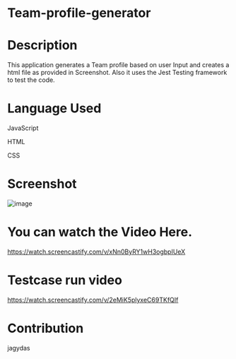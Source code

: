 # Team-profile-generator

# Description
This application generates a Team profile based on user Input and creates a html file as provided in Screenshot. Also it uses the Jest Testing framework to test the code.

# Language Used

 JavaScript
 
 HTML
 
 CSS

# Screenshot
![image](https://user-images.githubusercontent.com/57235369/139563990-813c5e87-7ee6-45d3-aa02-79439d40de0c.png)

# You can watch the Video Here.

https://watch.screencastify.com/v/xNn0ByRY1wH3ogbpIUeX

# Testcase run video

https://watch.screencastify.com/v/2eMiK5plyxeC69TKfQIf

# Contribution
jagydas
